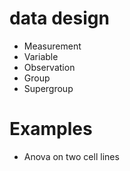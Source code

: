 # data design

* Measurement
* Variable
* Observation
* Group
* Supergroup


# Examples

* Anova on two cell lines
